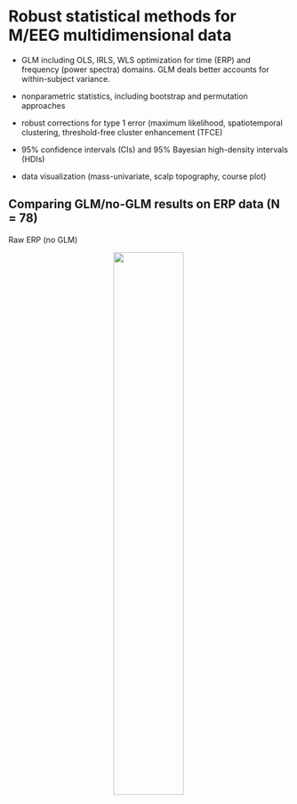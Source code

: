 # Robust statistical methods for M/EEG multidimensional data

- GLM including OLS, IRLS, WLS optimization for time (ERP) and frequency (power spectra) domains. GLM deals better accounts for within-subject variance.

- nonparametric statistics, including bootstrap and permutation approaches

- robust corrections for type 1 error (maximum likelihood, spatiotemporal clustering, threshold-free cluster enhancement (TFCE)

- 95% confidence intervals (CIs) and 95% Bayesian high-density intervals (HDIs)

- data visualization (mass-univariate, scalp topography, course plot)


## Comparing GLM/no-GLM results on ERP data (N = 78) 

Raw ERP (no GLM)
<p align="center" width="100%">
    <img width="50%" src="https://github.com/amisepa/BrainBeats/blob/main/outputs/result_unpleasant-neutral_RAW_corrected.png">
</p>
